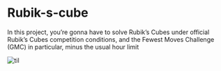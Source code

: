 # Rubik-s-cube
In this project, you’re gonna have to solve Rubik’s Cubes under official Rubik’s Cubes
competition conditions, and the Fewest Moves Challenge (GMC) in particular, minus the
usual hour limit 

![til](./Rubik-s-cube/res/Desktop_220817_1450.gif)
